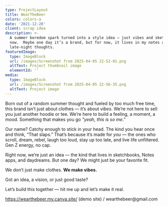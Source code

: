 ```yaml
---
type: ProjectLayout
title: WearTheBeer
colors: colors-a
date: '2021-12-20'
client: scrap idea
description: >-
  A summer boredom spark turned into a style idea — just vibes and sketches for
  now.  Maybe one day it’s a brand, but for now, it lives in my notes and
  late-night thoughts.
featuredImage:
  type: ImageBlock
  url: /images/Screenshot from 2025-04-05 22-52-01.png
  altText: Project thumbnail image
  elementId: ''
media:
  type: ImageBlock
  url: /images/Screenshot from 2025-04-05 22-56-35.png
  altText: Project image
---
```

Born out of a random summer thought and fueled by too much free time, this brand isn’t just about clothes — it’s about *vibes*. We’re not here to sell you just another hoodie or tee. We’re here to build a feeling, a moment, a mood. Something that makes you go *"yeah, this is so me."*

Our name? Catchy enough to stick in your head. The kind you hear once and think, “That slaps.” That’s because it’s made for *you* — the ones who scroll, dream, rebel, laugh too loud, stay up too late, and live life unfiltered. Gen Z energy, no cap.

Right now, we’re just an idea — the kind that lives in sketchbooks, Notes apps, and daydreams. But one day? We might just be your favorite fit.

We don’t just make clothes.
**We make vibes.**

Got an idea, a vision, or just good taste?

Let’s build this together — hit me up and let’s make it real.

<https://wearthebeer.my.canva.site/> (demo site) / wearthebeer\@gmail.com
